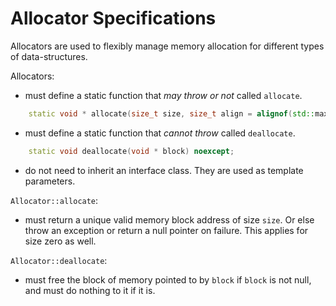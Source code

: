 # Allocator Specifications

Allocators are used to flexibly manage memory allocation for different types of data-structures.
  
Allocators:

- must define a static function that *may throw or not* called `allocate`.

```c++
    static void * allocate(size_t size, size_t align = alignof(std::max_align_t));
```

- must define a static function that *cannot throw* called `deallocate`.

```c++
    static void deallocate(void * block) noexcept;
```

- do not need to inherit an interface class. They are used as template parameters.

`Allocator::allocate`:

- must return a unique valid memory block address of size `size`. Or else throw an exception or return a null pointer on failure. This applies for size zero as well.

`Allocator::deallocate`:

- must free the block of memory pointed to by `block` if `block` is not null, and must do nothing to it if it is.
